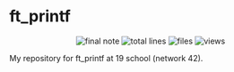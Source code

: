#	ft_printf
<p align="center">
<img alt="final note" src="https://img.shields.io/badge/final%20note-N%2FA-orange">
<img alt="total lines" src="https://img.shields.io/tokei/lines/github/COUNFOUZZ/19-ft_printf?style=flat">
<img alt="files" src="https://img.shields.io/github/directory-file-count/COUNFOUZZ/19-ft_printf">
<img alt="views" src="https://hits.seeyoufarm.com/api/count/incr/badge.svg?url=https%3A%2F%2Fgithub.com%2FCOUNFOUZZ%2F19-ft_printf.git&count_bg=%231A83C2&title_bg=%23555555&icon=&icon_color=%23E7E7E7&title=views&edge_flat=false">
</p>

My repository for ft_printf at 19 school (network 42).
